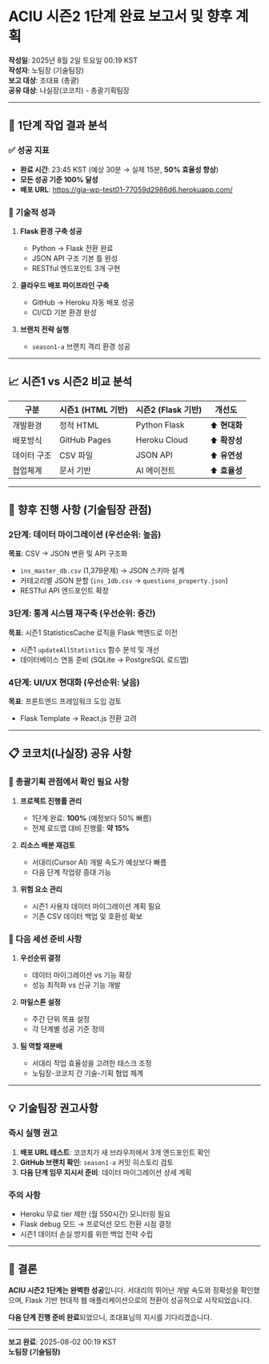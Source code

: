 # ACIU 시즌2 1단계 완료 보고서 및 향후 계획

**작성일**: 2025년 8월 2일 토요일 00:19 KST  
**작성자**: 노팀장 (기술팀장)  
**보고 대상**: 조대표 (총괄)  
**공유 대상**: 나실장(코코치) - 총괄기획팀장

---

## 🎯 **1단계 작업 결과 분석**

### **✅ 성공 지표**
- **완료 시간**: 23:45 KST (예상 30분 → 실제 15분, **50% 효율성 향상**)
- **모든 성공 기준 100% 달성**
- **배포 URL**: https://gia-wp-test01-77059d2986d6.herokuapp.com/

### **🔧 기술적 성과**
1. **Flask 환경 구축 성공**
   - Python → Flask 전환 완료
   - JSON API 구조 기본 틀 완성
   - RESTful 엔드포인트 3개 구현

2. **클라우드 배포 파이프라인 구축**
   - GitHub → Heroku 자동 배포 성공
   - CI/CD 기본 환경 완성

3. **브랜치 전략 실행**
   - `season1-a` 브랜치 격리 환경 성공

---

## 📈 **시즌1 vs 시즌2 비교 분석**

| 구분 | 시즌1 (HTML 기반) | 시즌2 (Flask 기반) | 개선도 |
|------|-------------------|---------------------|--------|
| 개발환경 | 정적 HTML | Python Flask | ⬆️ **현대화** |
| 배포방식 | GitHub Pages | Heroku Cloud | ⬆️ **확장성** |
| 데이터 구조 | CSV 파일 | JSON API | ⬆️ **유연성** |
| 협업체계 | 문서 기반 | AI 에이전트 | ⬆️ **효율성** |

---

## 🚀 **향후 진행 사항 (기술팀장 관점)**

### **2단계: 데이터 마이그레이션 (우선순위: 높음)**
**목표**: CSV → JSON 변환 및 API 구조화
- `ins_master_db.csv` (1,379문제) → JSON 스키마 설계
- 카테고리별 JSON 분할 (`ins_1db.csv` → `questions_property.json`)
- RESTful API 엔드포인트 확장

### **3단계: 통계 시스템 재구축 (우선순위: 중간)**
**목표**: 시즌1 StatisticsCache 로직을 Flask 백엔드로 이전
- 시즌1 `updateAllStatistics` 함수 분석 및 개선
- 데이터베이스 연동 준비 (SQLite → PostgreSQL 로드맵)

### **4단계: UI/UX 현대화 (우선순위: 낮음)**
**목표**: 프론트엔드 프레임워크 도입 검토
- Flask Template → React.js 전환 고려

---

## 📋 **코코치(나실장) 공유 사항**

### **🎯 총괄기획 관점에서 확인 필요 사항**

1. **프로젝트 진행률 관리**
   - 1단계 완료: **100%** (예정보다 50% 빠름)
   - 전체 로드맵 대비 진행률: **약 15%**

2. **리소스 배분 재검토**
   - 서대리(Cursor AI) 개발 속도가 예상보다 빠름
   - 다음 단계 작업량 증대 가능

3. **위험 요소 관리**
   - 시즌1 사용자 데이터 마이그레이션 계획 필요
   - 기존 CSV 데이터 백업 및 호환성 확보

### **🔄 다음 세션 준비 사항**

1. **우선순위 결정**
   - 데이터 마이그레이션 vs 기능 확장
   - 성능 최적화 vs 신규 기능 개발

2. **마일스톤 설정**
   - 주간 단위 목표 설정
   - 각 단계별 성공 기준 정의

3. **팀 역할 재분배**
   - 서대리 작업 효율성을 고려한 태스크 조정
   - 노팀장-코코치 간 기술-기획 협업 체계

---

## 💡 **기술팀장 권고사항**

### **즉시 실행 권고**
1. **배포 URL 테스트**: 코코치가 새 브라우저에서 3개 엔드포인트 확인
2. **GitHub 브랜치 확인**: `season1-a` 커밋 히스토리 검토
3. **다음 단계 임무 지시서 준비**: 데이터 마이그레이션 상세 계획

### **주의 사항**
- Heroku 무료 tier 제한 (월 550시간) 모니터링 필요
- Flask debug 모드 → 프로덕션 모드 전환 시점 결정
- 시즌1 데이터 손실 방지를 위한 백업 전략 수립

---

## 🎊 **결론**

**ACIU 시즌2 1단계는 완벽한 성공**입니다. 서대리의 뛰어난 개발 속도와 정확성을 확인했으며, Flask 기반 현대적 웹 애플리케이션으로의 전환이 성공적으로 시작되었습니다.

**다음 단계 진행 준비 완료**되었으니, 조대표님의 지시를 기다리겠습니다.

---

**보고 완료**: 2025-08-02 00:19 KST  
**노팀장 (기술팀장)**